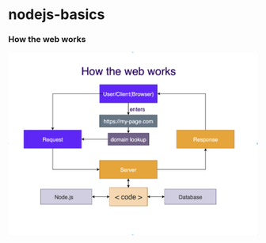 # nodejs-basics

### How the web works 

![Image of Yaktocat](https://github.com/anitamiring/nodejs-basics/blob/master/how-the-web-works.png)

